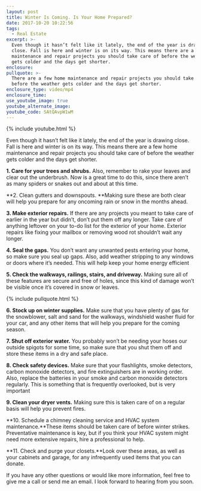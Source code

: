 ```yaml
---
layout: post
title: Winter Is Coming. Is Your Home Prepared?
date: 2017-10-20 10:22:56
tags:
  - Real Estate
excerpt: >-
  Even though it hasn’t felt like it lately, the end of the year is drawing
  close. Fall is here and winter is on its way. This means there are a few home
  maintenance and repair projects you should take care of before the weather
  gets colder and the days get shorter.
enclosure:
pullquote: >-
  There are a few home maintenance and repair projects you should take care of
  before the weather gets colder and the days get shorter.
enclosure_type: video/mp4
enclosure_time:
use_youtube_image: true
youtube_alternate_image:
youtube_code: SAtQAvpW1wM
---
```



{% include youtube.html %}

Even though it hasn’t felt like it lately, the end of the year is drawing close. Fall is here and winter is on its way. This means there are a few home maintenance and repair projects you should take care of before the weather gets colder and the days get shorter.

**1. Care for your trees and shrubs.** Also, remember to rake your leaves and clear out the underbrush. Now is a great time to do this, since there aren’t as many spiders or snakes out and about at this time.

**2. Clean gutters and downspouts.&nbsp;**Making sure these are both clear will help you prepare for any oncoming rain or snow in the months ahead.

**3. Make exterior repairs.** If there are any projects you meant to take care of earlier in the year but didn’t, don’t put them off any longer. Take care of anything leftover on your to-do list for the exterior of your home. Exterior repairs like fixing your mailbox or removing wood rot shouldn’t wait any longer.

**4. Seal the gaps.** You don’t want any unwanted pests entering your home, so make sure you seal up gaps. Also, add weather stripping to any windows or doors where it’s needed. This will help keep your home energy efficient

**5. Check the walkways, railings, stairs, and driveway.** Making sure all of these features are secure and free of holes, since this kind of damage won’t be visible once it’s covered in snow or leaves.

{% include pullquote.html %}

**6. Stock up on winter supplies.** Make sure that you have plenty of gas for the snowblower, salt and sand for the walkways, windshield washer fluid for your car, and any other items that will help you prepare for the coming season.

**7. Shut off exterior water.** You probably won’t be needing your hoses our outside spigots for some time, so make sure that you shut them off and store these items in a dry and safe place.

**8. Check safety devices.** Make sure that your flashlights, smoke detectors, carbon monoxide detectors, and fire extinguishers are in working order. Also, replace the batteries in your smoke and carbon monoxide detectors regularly. This is something that is frequently overlooked, but is very important

**9. Clean your dryer vents.** Making sure this is taken care of on a regular basis will help you prevent fires.

**10. Schedule a chimney cleaning service and HVAC system maintenance.**These items should be taken care of before winter strikes. Preventative maintenance is key, but if you think your HVAC system might need more extensive repairs, hire a professional to help.

**11. Check and purge your closets.**Look over these areas, as well as your cabinets and garage, for any infrequently used items that you can donate.

If you have any other questions or would like more information, feel free to give me a call or send me an email. I look forward to hearing from you soon.